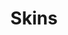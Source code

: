 ---
title: Skins
layout: home
parent: Web Cardinal
grand_parent: OpenDSU Wallets Developers
nav_order: 4
---